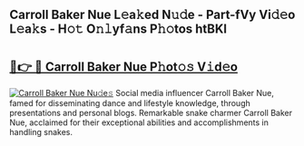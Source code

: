 ## Carroll Baker Nue L𝚎a𝚔ed N𝚞𝚍e - Part-fVy Vi𝚍𝚎o L𝚎a𝚔s - H𝚘𝚝 O𝚗𝚕yf𝚊ns P𝚑𝚘tos htBKl

# <h2><a href="http://kfe4ce.oniu.top/?m=Carroll+Baker+Nue">🔗👉 🔴 Carroll Baker Nue P𝚑ot𝚘𝚜 V𝚒d𝚎o</a></h2>

[![Carroll Baker Nue Nu𝚍e𝚜](https://i.imgur.com/0qMVB7G.gif)](http://kfe4ce.oniu.top/?m=Carroll+Baker+Nue)
Social media influencer Carroll Baker Nue, famed for disseminating dance and lifestyle knowledge, through presentations and personal blogs. Remarkable snake charmer Carroll Baker Nue, acclaimed for their exceptional abilities and accomplishments in handling snakes.  
